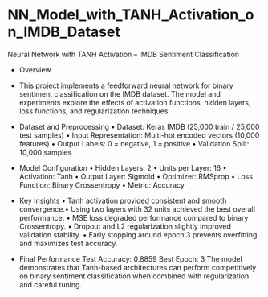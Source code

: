 # NN_Model_with_TANH_Activation_on_IMDB_Dataset
Neural Network with TANH Activation – IMDB Sentiment Classification
- Overview
- This project implements a feedforward neural network for binary sentiment classification on the IMDB
dataset. The model and experiments explore the effects of activation functions, hidden layers, loss
functions, and regularization techniques.

- Dataset and Preprocessing
• Dataset: Keras IMDB (25,000 train / 25,000 test samples)
• Input Representation: Multi-hot encoded vectors (10,000 features)
• Output Labels: 0 = negative, 1 = positive
• Validation Split: 10,000 samples

- Model Configuration
• Hidden Layers: 2
• Units per Layer: 16
• Activation: Tanh
• Output Layer: Sigmoid
• Optimizer: RMSprop
• Loss Function: Binary Crossentropy
• Metric: Accuracy

- Key Insights
• Tanh activation provided consistent and smooth convergence.• Using two layers with 32 units achieved the best overall performance.
• MSE loss degraded performance compared to binary Crossentropy.
• Dropout and L2 regularization slightly improved validation stability.
• Early stopping around epoch 3 prevents overfitting and maximizes test accuracy.

- Final Performance
Test Accuracy: 0.8859
Best Epoch: 3
The model demonstrates that Tanh-based architectures can perform competitively on binary sentiment
classification when combined with regularization and careful tuning.
